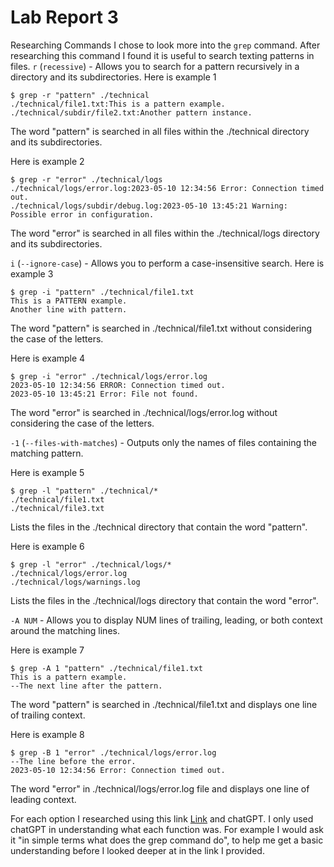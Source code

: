 # Lab Report 3

Researching Commands
I chose to look more into the `grep` command.
After researching this command I found it is useful to search texting patterns in files.
`r` (`recessive`) - Allows you to search for a pattern recursively in a directory and its subdirectories.
Here is example 1 
```
$ grep -r "pattern" ./technical
./technical/file1.txt:This is a pattern example.
./technical/subdir/file2.txt:Another pattern instance.
```
 The word "pattern" is searched in all files within the ./technical directory and its subdirectories.

Here is example 2
```
$ grep -r "error" ./technical/logs
./technical/logs/error.log:2023-05-10 12:34:56 Error: Connection timed out.
./technical/logs/subdir/debug.log:2023-05-10 13:45:21 Warning: Possible error in configuration.
```
The word "error" is searched in all files within the ./technical/logs directory and its subdirectories.

`i` (`--ignore-case`) - Allows you to perform a case-insensitive search.
Here is example 3
```
$ grep -i "pattern" ./technical/file1.txt
This is a PATTERN example.
Another line with pattern.
```
The word "pattern" is searched in ./technical/file1.txt without considering the case of the letters.

Here is example 4
```
$ grep -i "error" ./technical/logs/error.log
2023-05-10 12:34:56 ERROR: Connection timed out.
2023-05-10 13:45:21 Error: File not found.
```
The word "error" is searched in ./technical/logs/error.log without considering the case of the letters.

`-1` (`--files-with-matches`) - Outputs only the names of files containing the matching pattern.

Here is example 5
```
$ grep -l "pattern" ./technical/*
./technical/file1.txt
./technical/file3.txt
```
Lists the files in the ./technical directory that contain the word "pattern".

Here is example 6
```
$ grep -l "error" ./technical/logs/*
./technical/logs/error.log
./technical/logs/warnings.log
```
Lists the files in the ./technical/logs directory that contain the word "error".

`-A NUM` - Allows you to display NUM lines of trailing, leading, or both context around the matching lines.

Here is example 7
```
$ grep -A 1 "pattern" ./technical/file1.txt
This is a pattern example.
--The next line after the pattern.
```
The word "pattern" is searched in ./technical/file1.txt and displays one line of trailing context.

Here is example 8
```
$ grep -B 1 "error" ./technical/logs/error.log
--The line before the error.
2023-05-10 12:34:56 Error: Connection timed out.
```
The word "error" in ./technical/logs/error.log file and displays one line of leading context.

For each option I researched using this link [Link](https://www.gnu.org/software/grep/manual/grep.html) and chatGPT.
I only used chatGPT in understanding what each function was. For example I would ask it "in simple terms what does the grep command do", to help me get a basic understanding before I looked deeper at in the link I provided.






